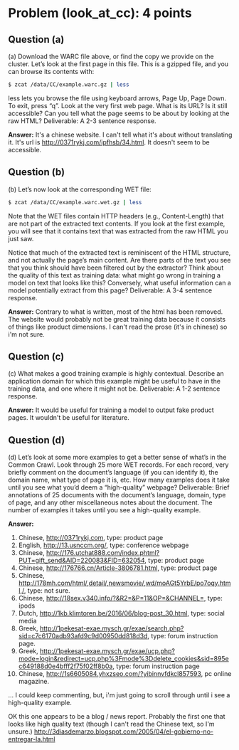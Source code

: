 # Problem (look_at_cc): 4 points

## Question (a)
(a) Download the WARC file above, or find the copy we provide on the cluster. Let’s look at the
first page in this file. This is a gzipped file, and you can browse its contents with:

```bash 
$ zcat /data/CC/example.warc.gz | less
```

less lets you browse the file using keyboard arrows, Page Up, Page Down. To exit, press “q”.
Look at the very first web page. What is its URL? Is it still accessible? Can you tell what the
page seems to be about by looking at the raw HTML?
Deliverable: A 2-3 sentence response.

**Answer:**
It's a chinese website. I can't tell what it's about without translating it. It's url is
http://0371rykj.com/ipfhsb/34.html. It doesn't seem to be accessible. 

## Question (b)
(b) Let’s now look at the corresponding WET file:
```bash
$ zcat /data/CC/example.warc.wet.gz | less
```
Note that the WET files contain HTTP headers (e.g., Content-Length) that are not part of the
extracted text contents. If you look at the first example, you will see that it contains text that
was extracted from the raw HTML you just saw.

Notice that much of the extracted text is reminiscent of the HTML structure, and not actually
the page’s main content. Are there parts of the text you see that you think should have been
filtered out by the extractor? Think about the quality of this text as training data: what might
go wrong in training a model on text that looks like this? Conversely, what useful information
can a model potentially extract from this page?
Deliverable: A 3-4 sentence response.

**Answer:** Contrary to what is written, most of the html has been removed. The website would probably not be great training data because it consists of things like product dimensions. I can't read the prose (it's in chinese) so i'm not sure.


## Question (c)
(c) What makes a good training example is highly contextual. Describe an application domain for
which this example might be useful to have in the training data, and one where it might not be.
Deliverable: A 1-2 sentence response.

**Answer:** It would be useful for training a model to output fake product pages. It wouldn't be useful for literature.


## Question (d)
(d) Let’s look at some more examples to get a better sense of what’s in the Common Crawl. Look
through 25 more WET records. For each record, very briefly comment on the document’s language
(if you can identify it), the domain name, what type of page it is, etc. How many examples does
it take until you see what you’d deem a “high-quality” webpage?
Deliverable: Brief annotations of 25 documents with the document’s language, domain, type of
page, and any other miscellaneous notes about the document. The number of examples it takes
until you see a high-quality example.

**Answer:**
1. Chinese, http://0371rykj.com, type: product page
2. English, http://13.usnccm.org/, type: conference webpage
3. Chinese, http://176.utchat888.com/index.phtml?PUT=gift_send&AID=220083&FID=632054, type: product page
4. Chinese, http://176766.cn/Article-3806781.html, type: product page
5. Chinese, http://178mh.com/html/,detail/,newsmovie/,wd/moAGt5YrbE/po7oqy.html,/, type: not sure.
6. Chinese, http://18sex.v340.info/?&R2=&P=11&OP=&CHANNEL=, type: ipods
7. Dutch, http://1kb.klimtoren.be/2016/06/blog-post_30.html, type: social media
8. Greek, http://1pekesat-exae.mysch.gr/exae/search.php?sid=c7c6170adb93afd9c9d00950dd818d3d, type: forum instruction page.
9. Greek, http://1pekesat-exae.mysch.gr/exae/ucp.php?mode=login&redirect=ucp.php%3Fmode%3Ddelete_cookies&sid=895ec649188d0e4bfff2f75f02ff8b0a, type: forum instruction page
10. Chinese, http://1s6605084.yhxzseo.com/?yibinnvfdkcl857593, pc online magazine.

... I could keep commenting, but, i'm just going to scroll through until i see a high-quality example.

OK this one appears to be a blog / news report. Probably the first one that looks like high quality text (though I can't read the Chinese text, so I'm unsure.)
http://3diasdemarzo.blogspot.com/2005/04/el-gobierno-no-entregar-la.html

